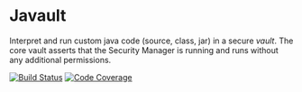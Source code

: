 # Javault

Interpret and run custom java code (source, class, jar) in a secure _vault_. The core vault asserts that 
the Security Manager is running and runs without any additional permissions.

[![Build Status](https://travis-ci.org/dvekeman/javault.svg?branch=master)](https://travis-ci.org/dvekeman/javault)
[![Code Coverage](https://img.shields.io/codecov/c/github/dvekeman/javault/master.svg)](https://codecov.io/github/dvekeman/javault?branch=master)

